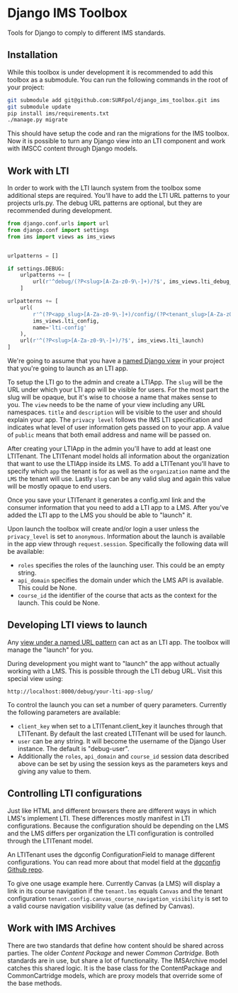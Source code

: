 # Django IMS Toolbox

Tools for Django to comply to different IMS standards.

Installation
------------

While this toolbox is under development it is recommended to add this toolbox as a submodule.
You can run the following commands in the root of your project:

```bash
git submodule add git@github.com:SURFpol/django_ims_toolbox.git ims
git submodule update
pip install ims/requirements.txt
./manage.py migrate
```

This should have setup the code and ran the migrations for the IMS toolbox.
Now it is possible to turn any Django view into an LTI component and work with IMSCC content through Django models.

Work with LTI
-------------

In order to work with the LTI launch system from the toolbox some additional steps are required.
You'll have to add the LTI URL patterns to your projects urls.py.
The debug URL patterns are optional, but they are recommended during development.

```python
from django.conf.urls import url
from django.conf import settings
from ims import views as ims_views


urlpatterns = []

if settings.DEBUG:
    urlpatterns += [
        url(r'^debug/(?P<slug>[A-Za-z0-9\-]+)/?$', ims_views.lti_debug_launch)
    ]

urlpatterns += [
    url(
        r'^(?P<app_slug>[A-Za-z0-9\-]+)/config/(?P<tenant_slug>[A-Za-z0-9\-]+)\.xml$',
        ims_views.lti_config,
        name='lti-config'
    ),
    url(r'^(?P<slug>[A-Za-z0-9\-]+)/?$', ims_views.lti_launch)
]
```

We're going to assume that you have a
[named Django view](https://docs.djangoproject.com/en/1.11/topics/http/urls/#examples)
in your project that you're going to launch as an LTI app.

To setup the LTI go to the admin and create a LTIApp.
The ```slug``` will be the URL under which your LTI app will be visible for users.
For the most part the slug will be opaque, but it's wise to choose a name that makes sense to you.
The ```view``` needs to be the name of your view including any URL namespaces.
```title``` and ```description``` will be visible to the user and should explain your app.
The ```privacy level``` follows the IMS LTI specification
and indicates what level of user information gets passed on to your app.
A value of ```public``` means that both email address and name will be passed on.

After creating your LTIApp in the admin you'll have to add at least one LTITenant.
The LTITenant model holds all information about the organization that want to use the LTIApp inside its LMS.
To add a LTITenant you'll have to specify which ```app``` the tenant is for
as well as the ```organization``` name and the ```LMS``` the tenant will use.
Lastly ```slug``` can be any valid slug and again this value will be mostly opaque to end users.

Once you save your LTITenant it generates a config.xml link
and the consumer information that you need to add a LTI app to a LMS.
After you've added the LTI app to the LMS you should be able to "launch" it.

Upon launch the toolbox will create and/or login a user unless the ```privacy_level``` is set to ```anonymous```.
Information about the launch is available in the app view through ```request.session```.
Specifically the following data will be available:

*  ```roles``` specifies the roles of the launching user. This could be an empty string.
* ```api_domain``` specifies the domain under which the LMS API is available. This could be None.
* ```course_id``` the identifier of the course that acts as the context for the launch. This could be None.


Developing LTI views to launch
------------------------------

Any [view under a named URL pattern](https://docs.djangoproject.com/en/1.11/topics/http/urls/#examples)
can act as an LTI app. The toolbox will manage the "launch" for you.

During development you might want to "launch" the app without actually working with a LMS.
This is possible through the LTI debug URL. Visit this special view using:

```
http://localhost:8000/debug/your-lti-app-slug/
```

To control the launch you can set a number of query parameters. Currently the following parameters are available:

* ```client_key``` when set to a LTITenant.client_key it launches through that LTITenant.
  By default the last created LTITenant will be used for launch.
* ```user``` can be any string. It will become the username of the Django User instance. The default is "debug-user".
* Additionally the ```roles```, ```api_domain``` and ```course_id``` session data described above can be set
  by using the session keys as the parameters keys and giving any value to them.


Controlling LTI configurations
------------------------------

Just like HTML and different browsers there are different ways in which LMS's implement LTI.
These differences mostly manifest in LTI configurations.
Because the configuration should be depending on the LMS
and the LMS differs per organization the LTI configuration is controlled through the LTITenant model.

An LTITenant uses the dgconfig ConfigurationField to manage different configurations.
You can read more about that model field at the [dgconfig Github repo](https://github.com/fako/dgconfig).

To give one usage example here. Currently Canvas (a LMS) will display a link in its course navigation
if the ```tenant.lms``` equals ```Canvas``` and the tenant configuration
```tenant.config.canvas_course_navigation_visibility``` is set to a valid course navigation visibility value
(as defined by Canvas).


Work with IMS Archives
----------------------

There are two standards that define how content should be shared across parties.
The older *Content Package* and newer *Common Cartridge*.
Both standards are in use, but share a lot of functionality.
The IMSArchive model catches this shared logic.
It is the base class for the ContentPackage and CommonCartridge models,
which are proxy models that override some of the base methods.
